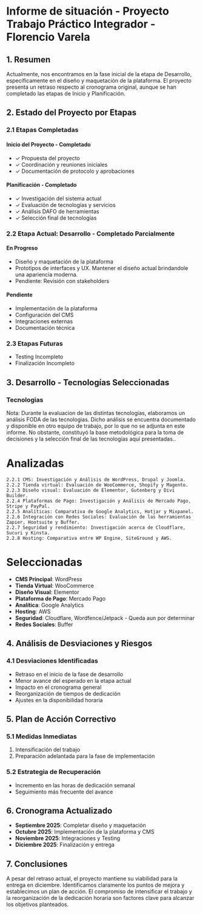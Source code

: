 # Informe de situación - Proyecto Trabajo Práctico Integrador - Florencio Varela

## 1. Resumen
Actualmente, nos encontramos en la fase inicial de la etapa de Desarrollo, específicamente en el diseño y maquetación de la plataforma. El proyecto presenta un retraso respecto al cronograma original, aunque se han completado las etapas de Inicio y Planificación.

## 2. Estado del Proyecto por Etapas

### 2.1 Etapas Completadas
#### Inicio del Proyecto - Completado
- ✓ Propuesta del proyecto
- ✓ Coordinación y reuniones iniciales
- ✓ Documentación de protocolo y aprobaciones

#### Planificación - Completado
- ✓ Investigación del sistema actual
- ✓ Evaluación de tecnologías y servicios
- ✓ Análisis DAFO de herramientas
- ✓ Selección final de tecnologías

### 2.2 Etapa Actual: Desarrollo - Completado Parcialmente
#### En Progreso
  - Diseño y maquetación de la plataforma
  - Prototipos de interfaces y UX. Mantener el diseño actual brindandole una apariencia moderna.
  - Pendiente: Revisión con stakeholders

#### Pendiente
- Implementación de la plataforma
- Configuración del CMS
- Integraciones externas
- Documentación técnica

### 2.3 Etapas Futuras
- Testing Incompleto
- Finalización Incompleto

## 3. Desarrollo - Tecnologías Seleccionadas

### Tecnologias
Nota: Durante la evaluacion de las distintas tecnologías, elaboramos un análisis FODA de las tecnologias.
Dicho análisis se encuentra documentado y disponible en otro equipo de trabajo, por lo que no se adjunta en este informe. No obstante, constituyó la base metodológica para la toma de decisiones y la selección final de las tecnologías aquí presentadas..
# Analizadas
    2.2.1 CMS: Investigación y Análisis de WordPress, Drupal y Joomla.
    2.2.2 Tienda virtual: Evaluación de WooCommerce, Shopify y Magento.
    2.2.3 Diseño visual: Evaluación de Elementor, Gutenberg y Divi Builder.
    2.2.4 Plataformas de Pago: Investigación y Análisis de Mercado Pago, Stripe y PayPal.
    2.2.5 Analíticas: Comparativa de Google Analytics, Hotjar y Mixpanel.
    2.2.6 Integración con Redes Sociales: Evaluación de las herramientas Zapier, Hootsuite y Buffer.
    2.2.7 Seguridad y rendimiento: Investigación acerca de Cloudflare, Sucuri y Kinsta.
    2.2.8 Hosting: Comparativa entre WP Engine, SiteGround y AWS.

# Seleccionadas
- **CMS Principal**: WordPress
- **Tienda Virtual**: WooCommerce
- **Diseño Visual**: Elementor
- **Plataforma de Pago**: Mercado Pago
- **Analítica**: Google Analytics
- **Hosting**: AWS
- **Seguridad**: Cloudflare, Wordfence/Jetpack - Queda aun por determinar
- **Redes Sociales**: Buffer

## 4. Análisis de Desviaciones y Riesgos

### 4.1 Desviaciones Identificadas
- Retraso en el inicio de la fase de desarrollo
- Menor avance del esperado en la etapa actual
- Impacto en el cronograma general
- Reorganización de tiempos de dedicación
- Ajustes en la disponibilidad horaria

## 5. Plan de Acción Correctivo

### 5.1 Medidas Inmediatas
1. Intensificación del trabajo
2. Preparación adelantada para la fase de implementación

### 5.2 Estrategia de Recuperación
- Incremento en las horas de dedicación semanal
- Seguimiento más frecuente del avance

## 6. Cronograma Actualizado
- **Septiembre 2025**: Completar diseño y maquetación
- **Octubre 2025**: Implementación de la plataforma y CMS
- **Noviembre 2025**: Integraciones y Testing
- **Diciembre 2025**: Finalización y entrega

## 7. Conclusiones
A pesar del retraso actual, el proyecto mantiene su viabilidad para la entrega en diciembre. Identificamos claramente los puntos de mejora y establecimos un plan de acción. El compromiso de intensificar el trabajo y la reorganización de la dedicación horaria son factores clave para alcanzar los objetivos planteados.